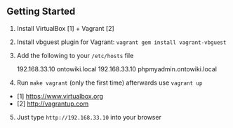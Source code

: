 Getting Started
---------------

1. Install VirtualBox [1] + Vagrant [2]
2. Install vbguest plugin for Vagrant: `vagrant gem install vagrant-vbguest`
3. Add the following to your `/etc/hosts` file

    192.168.33.10 ontowiki.local
    192.168.33.10 phpmyadmin.ontowiki.local

4. Run `make vagrant` (only the first time) afterwards use `vagrant up`

- [1] https://www.virtualbox.org
- [2] http://vagrantup.com

5. Just type `http://192.168.33.10` into your browser

